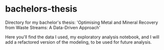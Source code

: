 # bachelors-thesis

Directory for my bachelor's thesis: 'Optimising Metal and Mineral Recovery from Waste Streams: A Data-Driven Approach'

Here you'll find the data I used, my exploratory analysis notebook, and I will add a refactored version of the modeling, to be used for future analysis.
